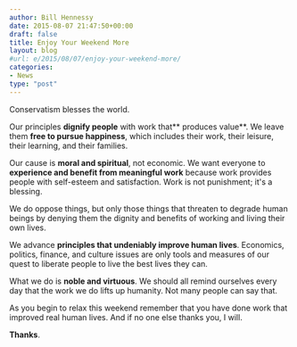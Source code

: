 ```yaml
---
author: Bill Hennessy
date: 2015-08-07 21:47:50+00:00
draft: false
title: Enjoy Your Weekend More
layout: blog
#url: e/2015/08/07/enjoy-your-weekend-more/
categories:
- News
type: "post"
---
```


Conservatism blesses the world.

Our principles **dignify people** with work that** produces value**. We leave them **free to pursue happiness**, which includes their work, their leisure, their learning, and their families.

Our cause is **moral and spiritual**, not economic. We want everyone to **experience and benefit from meaningful work** because work provides people with self-esteem and satisfaction. Work is not punishment; it's a blessing.

We do oppose things, but only those things that threaten to degrade human beings by denying them the dignity and benefits of working and living their own lives.

We advance **principles that undeniably improve human lives**. Economics, politics, finance, and culture issues are only tools and measures of our quest to liberate people to live the best lives they can.

What we do is **noble and virtuous**. We should all remind ourselves every day that the work we do lifts up humanity. Not many people can say that.

As you begin to relax this weekend remember that you have done work that improved real human lives. And if no one else thanks you, I will.

**Thanks**.
